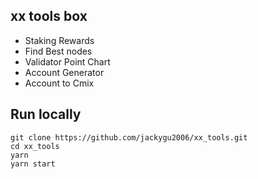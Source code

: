 ## xx tools box
* Staking Rewards
* Find Best nodes
* Validator Point Chart
* Account Generator
* Account to Cmix

## Run locally
```
git clone https://github.com/jackygu2006/xx_tools.git
cd xx_tools
yarn
yarn start
```
